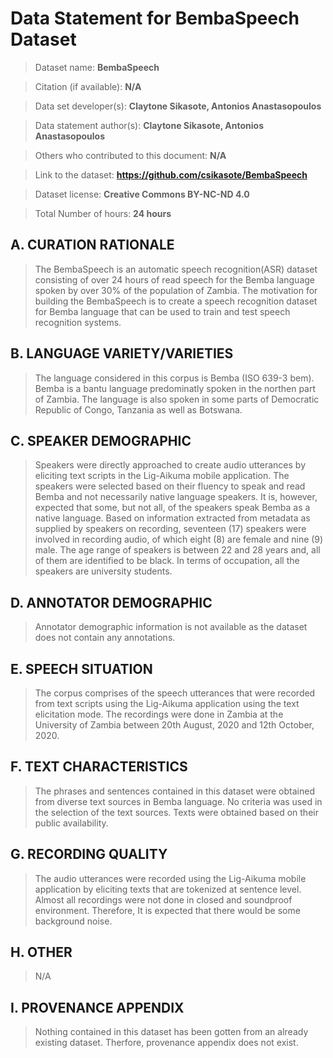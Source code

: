 # Data Statement for BembaSpeech Dataset

> Dataset name: **BembaSpeech**

> Citation (if available): **N/A**

> Data set developer(s): **Claytone Sikasote, Antonios Anastasopoulos**

> Data statement author(s): **Claytone Sikasote, Antonios Anastasopoulos**

> Others who contributed to this document: **N/A**

> Link to the dataset:  **https://github.com/csikasote/BembaSpeech** 

> Dataset license:  **Creative Commons BY-NC-ND 4.0** 

> Total Number of hours: **24 hours**

## A. CURATION RATIONALE 

> The BembaSpeech is an automatic speech recognition(ASR) dataset consisting of over 24 hours of read speech for the Bemba language spoken by over 30% of the population of Zambia.  The motivation for building the BembaSpeech is to create a speech recognition dataset for Bemba language that can be used to train and test speech recognition systems.

## B. LANGUAGE VARIETY/VARIETIES

> The language considered in this corpus is Bemba (ISO 639-3 bem). Bemba is a bantu language predominatly spoken in the northen part of Zambia. The language is also spoken in some parts of Democratic Republic of Congo, Tanzania as well as Botswana. 

## C. SPEAKER DEMOGRAPHIC

> Speakers were directly approached to create audio utterances by eliciting text scripts in the Lig-Aikuma mobile application. The speakers were selected based on their fluency to speak and read Bemba and not necessarily native language speakers. It is, however, expected that some, but not all, of the speakers speak Bemba as a native language. Based on information extracted from metadata as supplied by speakers on recording, seventeen (17) speakers were involved in recording audio, of which eight (8) are female and nine (9) male. The age range of speakers is between 22 and 28 years and, all of them are identified to be black. In terms of occupation, all the speakers are university students. 
 
## D. ANNOTATOR DEMOGRAPHIC
> Annotator demographic information is not available as the dataset does not contain any annotations.

## E. SPEECH SITUATION

> The corpus comprises of the speech utterances that were recorded from text scripts using the Lig-Aikuma application using the text elicitation mode. The recordings were done in Zambia at the University of Zambia between 20th August, 2020 and 12th October, 2020.

## F. TEXT CHARACTERISTICS

>  The phrases and sentences contained in this dataset were obtained from diverse text sources in Bemba language. No criteria was used in the selection of the text sources. Texts were obtained based on their public availability.

## G. RECORDING QUALITY

> The audio utterances were recorded using the Lig-Aikuma mobile application by eliciting texts that are tokenized at sentence level. Almost all recordings were not done in closed and soundproof environment. Therefore, It is expected that there would be some background noise.

## H. OTHER

> N/A 

## I. PROVENANCE APPENDIX

> Nothing contained in this dataset has been gotten from an already existing dataset. Therfore, provenance appendix does not exist.

